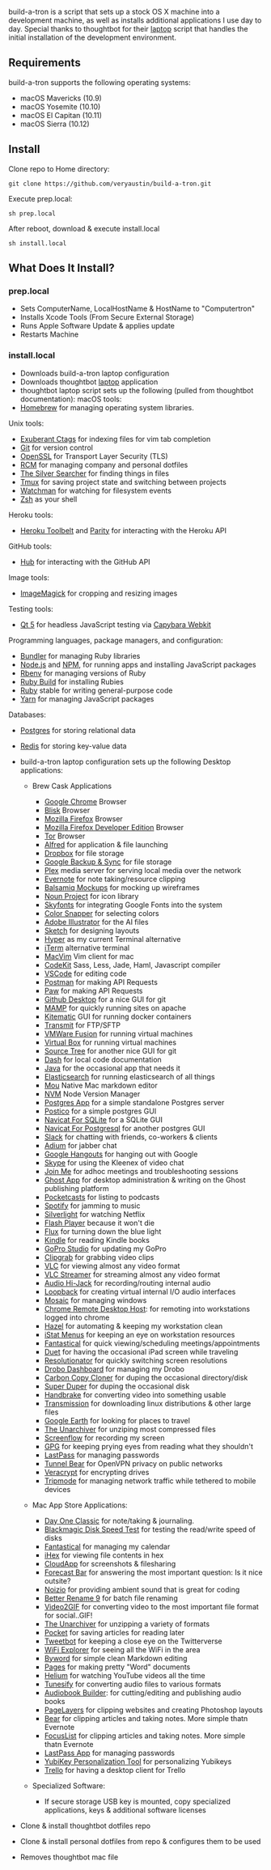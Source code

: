 build-a-tron is a script that sets up a stock OS X machine into a development machine, as well as installs additional applications I use day to day. Special thanks to thoughtbot for their [laptop][lappy] script that handles the initial installation of the development environment.

[lappy]: https://github.com/thoughtbot/laptop

## Requirements

build-a-tron supports the following operating systems:

* macOS Mavericks (10.9)
* macOS Yosemite (10.10)
* macOS El Capitan (10.11)
* macOS Sierra (10.12)

## Install

Clone repo to Home directory:

```
git clone https://github.com/veryaustin/build-a-tron.git
```

Execute prep.local:

```
sh prep.local
```

After reboot, download & execute install.local

```
sh install.local
```

## What Does It Install?

### prep.local

* Sets ComputerName, LocalHostName & HostName to "Computertron"
* Installs Xcode Tools (From Secure External Storage)
* Runs Apple Software Update & applies update
* Restarts Machine

### install.local

* Downloads build-a-tron laptop configuration
* Downloads thoughtbot [laptop][lappy] application
* thoughtbot laptop script sets up the following (pulled from thoughtbot documentation):
  macOS tools:
* [Homebrew] for managing operating system libraries.

Unix tools:

* [Exuberant Ctags] for indexing files for vim tab completion
* [Git] for version control
* [OpenSSL] for Transport Layer Security (TLS)
* [RCM] for managing company and personal dotfiles
* [The Silver Searcher] for finding things in files
* [Tmux] for saving project state and switching between projects
* [Watchman] for watching for filesystem events
* [Zsh] as your shell

[exuberant ctags]: http://ctags.sourceforge.net/
[git]: https://git-scm.com/
[openssl]: https://www.openssl.org/
[rcm]: https://github.com/thoughtbot/rcm
[the silver searcher]: https://github.com/ggreer/the_silver_searcher
[tmux]: http://tmux.github.io/
[watchman]: https://facebook.github.io/watchman/
[zsh]: http://www.zsh.org/

Heroku tools:

* [Heroku Toolbelt] and [Parity] for interacting with the Heroku API

[heroku toolbelt]: https://toolbelt.heroku.com/
[parity]: https://github.com/thoughtbot/parity

GitHub tools:

* [Hub] for interacting with the GitHub API

[hub]: http://hub.github.com/

Image tools:

* [ImageMagick] for cropping and resizing images

Testing tools:

* [Qt 5] for headless JavaScript testing via [Capybara Webkit]

Programming languages, package managers, and configuration:

* [Bundler] for managing Ruby libraries
* [Node.js] and [NPM], for running apps and installing JavaScript packages
* [Rbenv] for managing versions of Ruby
* [Ruby Build] for installing Rubies
* [Ruby] stable for writing general-purpose code
* [Yarn] for managing JavaScript packages

Databases:

* [Postgres] for storing relational data
* [Redis] for storing key-value data

* build-a-tron laptop configuration sets up the following Desktop applications:

  * Brew Cask Applications

    * [Google Chrome] Browser
    * [Blisk] Browser
    * [Mozilla Firefox] Browser
    * [Mozilla Firefox Developer Edition] Browser
    * [Tor] Browser
    * [Alfred] for application & file launching
    * [Dropbox] for file storage
    * [Google Backup & Sync] for file storage
    * [Plex] media server for serving local media over the network
    * [Evernote] for note taking/resource clipping
    * [Balsamiq Mockups] for mocking up wireframes
    * [Noun Project] for icon library
    * [Skyfonts] for integrating Google Fonts into the system
    * [Color Snapper] for selecting colors
    * [Adobe Illustrator] for the AI files
    * [Sketch] for designing layouts
    * [Hyper] as my current Terminal alternative
    * [iTerm] alternative terminal
    * [MacVim] Vim client for mac
    * [CodeKit] Sass, Less, Jade, Haml, Javascript compiler
    * [VSCode] for editing code
    * [Postman] for making API Requests
    * [Paw] for making API Requests
    * [Github Desktop] for a nice GUI for git
    * [MAMP] for quickly running sites on apache
    * [Kitematic] GUI for running docker containers
    * [Transmit] for FTP/SFTP
    * [VMWare Fusion] for running virtual machines
    * [Virtual Box] for running virtual machines
    * [Source Tree] for another nice GUI for git
    * [Dash] for local code documentation
    * [Java] for the occasional app that needs it
    * [Elasticsearch] for running elasticsearch of all things
    * [Mou] Native Mac markdown editor
    * [NVM] Node Version Manager
    * [Postgres App] for a simple standalone Postgres server
    * [Postico] for a simple postgres GUI
    * [Navicat For SQLite] for a SQLite GUI
    * [Navicat For Postgresql] for another postgres GUI
    * [Slack] for chatting with friends, co-workers & clients
    * [Adium] for jabber chat
    * [Google Hangouts] for hanging out with Google
    * [Skype] for using the Kleenex of video chat
    * [Join Me] for adhoc meetings and troubleshooting sessions
    * [Ghost App] for desktop administration & writing on the Ghost publishing platform
    * [Pocketcasts] for listing to podcasts
    * [Spotify] for jamming to music
    * [Silverlight] for watching Netflix
    * [Flash Player] because it won't die
    * [Flux] for turning down the blue light
    * [Kindle] for reading Kindle books
    * [GoPro Studio] for updating my GoPro
    * [Clipgrab] for grabbing video clips
    * [VLC] for viewing almost any video format
    * [VLC Streamer] for streaming almost any video format
    * [Audio Hi-Jack] for recording/routing internal audio
    * [Loopback] for creating virtual internal I/O audio interfaces
    * [Mosaic] for managing windows
    * [Chrome Remote Desktop Host]: for remoting into workstations logged into chrome
    * [Hazel] for automating & keeping my workstation clean
    * [iStat Menus] for keeping an eye on workstation resources
    * [Fantastical] for quick viewing/scheduling meetings/appointments
    * [Duet] for having the occasional iPad screen while traveling
    * [Resolutionator] for quickly switching screen resolutions
    * [Drobo Dashboard] for managing my Drobo
    * [Carbon Copy Cloner] for duping the occasional directory/disk
    * [Super Duper] for duping the occasional disk
    * [Handbrake] for converting video into something usable
    * [Transmission] for downloading linux distributions & other large files
    * [Google Earth] for looking for places to travel
    * [The Unarchiver] for unziping most compressed files
    * [Screenflow] for recording my screen
    * [GPG] for keeping prying eyes from reading what they shouldn't
    * [LastPass] for managing passwords
    * [Tunnel Bear] for OpenVPN privacy on public networks
    * [Veracrypt] for encrypting drives
    * [Tripmode] for managing network traffic while tethered to mobile devices

  * Mac App Store Applications:

    * [Day One Classic] for note/taking & journaling.
    * [Blackmagic Disk Speed Test] for testing the read/write speed of disks
    * [Fantastical] for managing my calendar
    * [iHex] for viewing file contents in hex
    * [CloudApp] for screenshots & filesharing
    * [Forecast Bar] for answering the most important question: Is it nice outsite?
    * [Noizio] for providing ambient sound that is great for coding
    * [Better Rename 9] for batch file renaming
      <!-- * [Magnet] for managing windows on your machine -->
    * [Video2GIF] for converting video to the most important file format for social..GIF!
    * [The Unarchiver] for unzipping a variety of formats
    * [Pocket] for saving articles for reading later
    * [Tweetbot] for keeping a close eye on the Twitterverse
    * [WiFi Explorer] for seeing all the WiFi in the area
    * [Byword] for simple clean Markdown editing
    * [Pages] for making pretty "Word" documents
    * [Helium] for watching YouTube videos all the time
    * [Tunesify] for converting audio files to various formats
    * [Audiobook Builder]: for cutting/editing and publishing audio books
    * [PageLayers] for clipping websites and creating Photoshop layouts
    * [Bear] for clipping articles and taking notes. More simple thatn Evernote
    * [FocusList] for clipping articles and taking notes. More simple thatn Evernote
    * [LastPass App] for managing passwords
    * [YubiKey Personalization Tool] for personalizing Yubikeys
    * [Trello] for having a desktop client for Trello

  * Specialized Software:
    * If secure storage USB key is mounted, copy specialized applications, keys & additional software licenses

* Clone & install thoughtbot dotfiles repo
* Clone & install personal dotfiles from repo & configures them to be used
* Removes thoughtbot mac file

[bundler]: http://bundler.io/
[exuberant ctags]: http://ctags.sourceforge.net/
[foreman]: https://github.com/ddollar/foreman
[hub]: http://hub.github.com/
[heroku toolbelt]: https://toolbelt.heroku.com/
[homebrew]: http://brew.sh/
[imagemagick]: http://www.imagemagick.org/
[node.js]: http://nodejs.org/
[npm]: https://www.npmjs.org/
[postgres]: http://www.postgresql.org/
[qt 5]: http://qt-project.org/
[git]: https://git-scm.com
[hub]: http://hub.github.com/
[heroku toolbelt]: https://toolbelt.heroku.com/
[parity]: https://github.com/thoughtbot/parity/
[rbenv]: https://github.com/sstephenson/rbenv
[yarn]: https://yarnpkg.com/en/
[rcm]: https://github.com/thoughtbot/rcm
[redis]: http://redis.io/
[ruby build]: https://github.com/sstephenson/ruby-build
[ruby]: https://www.ruby-lang.org/en
[capybara webkit]: https://github.com/thoughtbot/capybara-webki
[the silver searcher]: https://github.com/ggreer/the_silver_searcher
[tmux]: http://tmux.sourceforge.net/
[openssl]: https://www.openssl.org/
[rcm]: https://github.com/thoughtbot/rcm
[watchman]: https://facebook.github.io/watchman/
[zsh]: http://www.zsh.org/
[google chrome]: https://www.google.com/chrome/
[blisk]: https://blisk.io/
[mozilla firefox]: https://www.mozilla.org/en-US/firefox/new/
[mozilla firefox developer edition]: https://www.mozilla.org/en-US/firefox/developer/
[tor]: https://www.torproject.org/projects/torbrowser.html
[alfred]: https://www.alfredapp.com/
[dropbox]: http://dropbox.com/
[google backup & sync]: https://www.google.com/drive/download/
[plex]: https://www.plex.tv/
[evernote]: http://www.evernote.com
[balsamiq mockups]: https://balsamiq.com/products/mockups/
[noun project]: https://thenounproject.com/
[skyfonts]: http://skyfonts.com/
[color snapper]: http://colorsnapper.com/
[adobe illustrator]: http://www.adobe.com/products/illustrator.html
[sketch]: https://www.sketchapp.com/
[hyper]: https://hyper.is/
[iterm]: https://www.iterm2.com/
[macvim]: https://github.com/b4winckler/macvim/releases
[codekit]: https://incident57.com/codekit/
[vscode]: https://code.visualstudio.com/
[postman]: https://www.getpostman.com/
[paw]: https://paw.cloud/
[github desktop]: https://desktop.github.com/
[mamp]: https://www.mamp.info/en/
[kitematic]: https://kitematic.com/
[transmit]: https://panic.com/transmit/
[vmware fusion]: https://www.vmware.com/products/fusion
[virtual box]: https://www.virtualbox.org/wiki/Downloads
[source tree]: https://www.sourcetreeapp.com/
[dash]: https://kapeli.com/dash
[java]: https://www.java.com/en/download/
[elasticsearch]: https://www.elastic.co/
[mou]: http://25.io/mou/
[nvm]: https://github.com/creationix/nvm
[postgres app]: http://postgresapp.com/
[postico]: https://eggerapps.at/postico/
[navicat for sqlite]: http://www.navicat.com/products/navicat-for-sqlite/
[navicat for postgresql]: http://www.navicat.com/products/navicat-for-postgresql/
[slack]: https://slack.com/
[adium]: https://adium.im/
[google hangouts]: http://hangouts.google.com/
[skype]: http://skype.com/
[join me]: http://join.me/
[ghost app]: https://ghost.org/downloads/
[pocketcasts]: http://www.shiftyjelly.com/pocketcasts/
[spotify]: http://www.spotify.com/
[silverlight]: https://www.microsoft.com/silverlight/
[flash player]: https://get.adobe.com/flashplayer/
[music manager]: https://play.google.com/music/listen?u=0#/manager/
[kindle]: https://itunes.apple.com/us/app/kindle/id405399194?mt=12
[gopro studio]: http://shop.gopro.com/softwareandapp/gopro-studio/GoPro-Studio.html
[clipgrab]: https://clipgrab.org/
[vlc]: http://www.videolan.org/vlc/index.html
[vlc streamer]: http://hobbyistsoftware.com/vlcstreamer
[chrome remote desktop host]: https://chrome.google.com/webstore/detail/chrome-remote-desktop/gbchcmhmhahfdphkhkmpfmihenigjmpp?hl=en
[hazel]: https://www.noodlesoft.com/hazel.php
[istat menus]: https://bjango.com/mac/istatmenus/
[fantastical]: https://flexibits.com/fantastical
[crashplan]: http://www.code42.com/crashplan/
[duet]: http://www.duetdisplay.com/
[resolutionator]: http://manytricks.com/resolutionator/
[drobo dashboard]: http://www.drobo.com/
[carbon copy cloner]: https://bombich.com/
[super duper]: http://www.shirt-pocket.com/SuperDuper/SuperDuperDescription.html
[handbrake]: https://handbrake.fr/
[transmission]: http://www.transmissionbt.com/
[google earth]: https://www.google.com/earth/
[the unarchiver]: http://unarchiver.c3.cx/
[screenflow]: http://www.telestream.net/screenflow/overview.htm
[gpg]: https://gpgtools.org/
[lastpass]: https://lastpass.com/
[tunnel bear]: https://www.tunnelbear.com/
[flux]: https://justgetflux.com/
[tripmode]: http://tripmode.ch/
[audio hi-jack]: https://www.rogueamoeba.com/audiohijack/
[loopback]: https://www.rogueamoeba.com/loopback/
[mosaic]: https://lightpillar.com/mosaic.html
[veracrypt]: https://veracrypt.codeplex.com/
[tunnel bear]: https://www.tunnelbear.com/
[day one classic]: http://dayoneapp.com/
[blackmagic disk speed test]: https://itunes.apple.com/us/app/blackmagic-disk-speed-test/id425264550?mt=12
[fantastical]: https://flexibits.com/fantastical
[ihex]: https://itunes.apple.com/us/app/ihex-hex-editor/id909566003?mt=12
[cloudapp]: https://itunes.apple.com/us/app/cloudapp-capture-share-gifs-videos-screencasts/id417602904?mt=12
[forecast bar]: https://itunes.apple.com/us/app/forecast-bar-weather-radar-and-alerts/id982710545?mt=12
[noizio]: https://itunes.apple.com/us/app/noizio/id928871589?mt=12
[better rename 9]: https://itunes.apple.com/us/app/better-rename-9/id414209656?mt=12

<!-- [Magnet]: https://itunes.apple.com/us/app/magnet/id441258766?mt=12 -->

[video2gif]: https://itunes.apple.com/us/app/video2gif/id672062950?mt=12
[the unarchiver]: https://itunes.apple.com/us/app/the-unarchiver/id425424353?mt=12
[pocket]: https://itunes.apple.com/us/app/pocket/id568494494?mt=12
[tweetbot]: https://tapbots.com/tweetbot/mac/
[wifi explorer]: https://itunes.apple.com/us/app/wifi-explorer/id494803304?mt=12
[byword]: https://itunes.apple.com/us/app/byword/id420212497?mt=12
[pages]: https://itunes.apple.com/us/app/pages/id409201541?mt=12
[helium]: https://itunes.apple.com/us/app/helium/id1054607607?mt=12
[tunesify]: https://itunes.apple.com/us/app/tunesify/id412675054?mt=12
[audiobook builder]: https://itunes.apple.com/us/app/audiobook-builder/id406226796?mt=12
[pagelayers]: https://itunes.apple.com/us/app/page-layers-website-screenshots-with-layers/id437835477?mt=12
[bear]: https://itunes.apple.com/us/app/bear-beautiful-writing-app-for-notes-and-prose/id1091189122?mt=12
[focuslist]: https://itunes.apple.com/us/app/focuslist-focus-timer-and-daily-planner/id1086877679?mt=12
[lastpass app]: https://itunes.apple.com/us/app/lastpass-password-manager-and-secure-vault/id926036361?mt=12
[yubikey personalization tool]: https://itunes.apple.com/us/app/yubikey-personalization-tool/id638161122?mt=12
[trello]: https://itunes.apple.com/us/app/trello/id1278508951?mt=12
